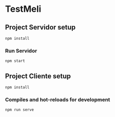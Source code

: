 # TestMeli

## Project Servidor setup
```
npm install
``` 
### Run Servidor
```
npm start
```

## Project Cliente setup
```
npm install
```

### Compiles and hot-reloads for development
```
npm run serve